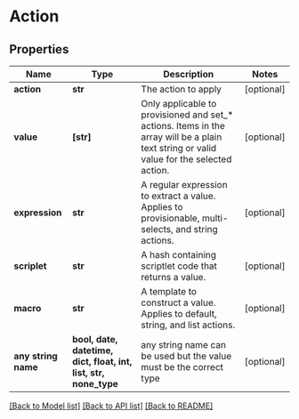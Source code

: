 # Action


## Properties
Name | Type | Description | Notes
------------ | ------------- | ------------- | -------------
**action** | **str** | The action to apply | [optional] 
**value** | **[str]** | Only applicable to provisioned and set_* actions. Items in the array will be a plain text string or valid value for the selected action. | [optional] 
**expression** | **str** | A regular expression to extract a value. Applies to provisionable, multi-selects, and string actions. | [optional] 
**scriplet** | **str** | A hash containing scriptlet code that returns a value. | [optional] 
**macro** | **str** | A template to construct a value. Applies to default, string, and list actions. | [optional] 
**any string name** | **bool, date, datetime, dict, float, int, list, str, none_type** | any string name can be used but the value must be the correct type | [optional]

[[Back to Model list]](../README.md#documentation-for-models) [[Back to API list]](../README.md#documentation-for-api-endpoints) [[Back to README]](../README.md)


